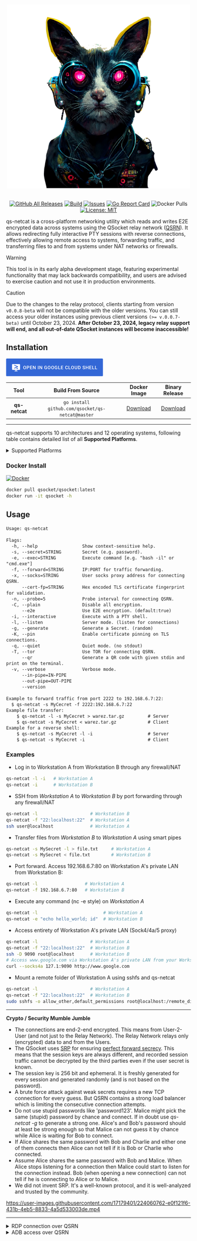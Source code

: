 <div align="center">
  <img src=".github/img/banner.png">
  <br>
  <br>


  [![GitHub All Releases][release-img]][release]
  [![Build][workflow-img]][workflow]
  [![Issues][issues-img]][issues]
  [![Go Report Card][go-report-img]][go-report]
  ![Docker Pulls][docker-pulls]
  [![License: MIT][license-img]][license]
</div>

[go-report]: https://goreportcard.com/report/github.com/qsocket/qs-netcat
[go-report-img]: https://goreportcard.com/badge/github.com/qsocket/qs-netcat
[release]: https://github.com/qsocket/qs-netcat/releases
[release-img]: https://img.shields.io/github/v/release/qsocket/qs-netcat
[downloads]: https://github.com/qsocket/qs-netcat/releases
[downloads-img]: https://img.shields.io/github/downloads/qsocket/qs-netcat/total?logo=github
[issues]: https://github.com/qsocket/qs-netcat/issues
[issues-img]: https://img.shields.io/github/issues/qsocket/qs-netcat?color=red
[docker-pulls]: https://img.shields.io/docker/pulls/qsocket/qsocket?logo=docker&label=docker%20pulls
[license]: https://raw.githubusercontent.com/qsocket/qs-netcat/master/LICENSE
[license-img]: https://img.shields.io/github/license/qsocket/qs-netcat.svg
[google-cloud-shell]: https://console.cloud.google.com/cloudshell/open?git_repo=https://github.com/qsocket/qs-netcat&tutorial=README.md
[workflow-img]: https://github.com/qsocket/qs-netcat/actions/workflows/main.yml/badge.svg
[workflow]: https://github.com/qsocket/qs-netcat/actions/workflows/main.yml
[qsrn]: https://www.qsocket.io/qsrn/

qs-netcat is a cross-platform networking utility which reads and writes E2E encrypted data across systems using the QSocket relay network ([QSRN][qsrn]).
It allows redirecting fully interactive PTY sessions with reverse connections, effectively allowing remote access to systems, forwarding traffic, and transferring files to and from systems under NAT networks or firewalls.

> [!WARNING]  
> This tool is in its early alpha development stage, featuring experimental functionality that may lack backwards compatibility, and users are advised to exercise caution and not use it in production environments.

> [!CAUTION]
> Due to the changes to the relay protocol, clients starting from version `v0.0.8-beta` will not be compatible with the older versions. You can still access your older instances using previous client versions `(>= v.0.0.7-beta)` until October 23, 2024. **After October 23, 2024, legacy relay support will end, and all out-of-date QSocket instances will become inaccessible!**



## Installation

[![Open in Cloud Shell](.github/img/cloud-shell.png)][google-cloud-shell]

|    **Tool**   |                 **Build From Source**                |       **Docker Image**      |                     **Binary Release**                    |
|:-------------:|:----------------------------------------------------:|:---------------------------:|:---------------------------------------------------------:|
| **qs-netcat** | ```go install github.com/qsocket/qs-netcat@master``` | [Download](#docker-install) | [Download](release) |

---

qs-netcat supports 10 architectures and 12 operating systems, following table contains detailed list of all **Supported Platforms**. 

<details>
<summary>Supported Platforms</summary>

- ✅ `Supported`
- 🚧 `In progress`
- ❌ `Unsupported`

| **ARCH/OS** | **Linux** | **MacOS** | **Windows** | **Android** | **IOS** | **FreeBSD** | **OpenBSD** | **NetBSD** | **Solaris** | **Illumos** | **Dragonfly** | **AIX** |
|:-----------:|:---------:|:---------:|:-----------:|:-----------:|:-------:|:-----------:|:-----------:|:----------:|:-----------:|:-----------:|:-------------:|:-------:|
|  **AMD64**  |     ✅     |     ✅     |      ✅      |      ✅      |    🚧    |      ✅      |      ✅      |      ✅     |      ✅      |      ✅      |       ✅       |    ❌    |
|  **ARM64**  |     ✅     |     ✅     |      ✅      |      ✅      |    🚧    |      ✅      |      ✅      |      ❌     |      ❌      |      ❌      |       ❌       |    ❌    |
|   **386**   |     ✅     |     ❌     |      ✅      |      ✅      |    ❌    |      ✅      |      ✅      |      ✅     |      ❌      |      ❌      |       ❌       |    ❌    |
|  **ARM32**  |     ✅     |     ❌     |      ✅      |      ✅      |    ❌    |      ✅      |      ✅      |      ✅     |      ❌      |      ❌      |       ❌       |    ❌    |
| **RISCV64** |     🚧     |     ❌     |      ❌      |      ❌      |    ❌    |      🚧      |      ❌      |      ❌     |      ❌      |      ❌      |       ❌       |    ❌    |
|  **MIPS64** |     ✅     |     ❌     |      ❌      |      ❌      |    ❌    |      ❌      |      ❌      |      ❌     |      ❌      |      ❌      |       ❌       |    ❌    |
|  **MIPS32** |     ✅     |     ❌     |      ❌      |      ❌      |    ❌    |      ❌      |      ❌      |      ❌     |      ❌      |      ❌      |       ❌       |    ❌    |
|  **MIPSLE** |     ✅     |     ❌     |      ❌      |      ❌      |    ❌    |      ❌      |      ❌      |      ❌     |      ❌      |      ❌      |       ❌       |    ❌    |
|  **PPC64**  |     ✅     |     ❌     |      ❌      |      ❌      |    ❌    |      ❌      |      🚧      |      ❌     |      ❌      |      ❌      |       ❌       |    🚧    |
| **PPC64LE** |     ✅     |     ❌     |      ❌      |      ❌      |    ❌    |      ❌      |      ❌      |      ❌     |      ❌      |      ❌      |       ❌       |    ❌    |
|  **S390X**  |     ✅     |     ❌     |      ❌      |      ❌      |    ❌    |      ❌      |      ❌      |      ❌     |      ❌      |      ❌      |       ❌       |    ❌    |

</details>


### Docker Install

[![Docker](http://dockeri.co/image/qsocket/qsocket)](https://hub.docker.com/r/qsocket/qsocket/)

```bash
docker pull qsocket/qsocket:latest
docker run -it qsocket -h
```

## Usage

```
Usage: qs-netcat

Flags:
  -h, --help                 Show context-sensitive help.
  -s, --secret=STRING        Secret (e.g. password).
  -e, --exec=STRING          Execute command [e.g. "bash -il" or "cmd.exe"]
  -f, --forward=STRING       IP:PORT for traffic forwarding.
  -x, --socks=STRING         User socks proxy address for connecting QSRN.
      --cert-fp=STRING       Hex encoded TLS certificate fingerprint for validation.
  -n, --probe=5              Probe interval for connecting QSRN.
  -C, --plain                Disable all encryption.
      --e2e                  Use E2E encryption. (default:true)
  -i, --interactive          Execute with a PTY shell.
  -l, --listen               Server mode. (listen for connections)
  -g, --generate             Generate a Secret. (random)
  -K, --pin                  Enable certificate pinning on TLS connections.
  -q, --quiet                Quiet mode. (no stdout)
  -T, --tor                  Use TOR for connecting QSRN.
      --qr                   Generate a QR code with given stdin and print on the terminal.
  -v, --verbose              Verbose mode.
      --in-pipe=IN-PIPE
      --out-pipe=OUT-PIPE
      --version

Example to forward traffic from port 2222 to 192.168.6.7:22:
  $ qs-netcat -s MyCecret -f 2222:192.168.6.7:22
Example file transfer:
	$ qs-netcat -l -s MyCecret > warez.tar.gz         # Server
	$ qs-netcat -s MyCecret < warez.tar.gz            # Client
Example for a reverse shell:
	$ qs-netcat -s MyCecret -l -i                     # Server
	$ qs-netcat -s MyCecret -i                        # Client
```

### Examples
- Log in to Workstation A from Workstation B through any firewall/NAT
```bash
qs-netcat -l -i   # Workstation A
qs-netcat -i      # Workstation B
```

- SSH from *Workstation A* to *Workstation B* by port forwarding through any firewall/NAT
```bash
qs-netcat -l                    # Workstation B
qs-netcat -f "22:localhost:22"  # Workstation A
ssh user@localhost              # Workstation A
```

- Transfer files from *Workstation B* to *Workstation A* using smart pipes
```bash
qs-netcat -s MySecret -l > file.txt     # Workstation A
qs-netcat -s MySecret < file.txt        # Workstation B
```

- Port forward. Access 192.168.6.7:80 on Workstation A's private LAN from Workstation B:
```bash
qs-netcat -l                  # Workstation A
qs-netcat -f 192.168.6.7:80   # Workstation B
```

- Execute any command (nc -e style) on *Workstation A*
```bash
qs-netcat -l                         # Workstation A
qs-netcat -e "echo hello_world; id"  # Workstation B
```
- Access entirety of Workstation A's private LAN (Sock4/4a/5 proxy)
```bash
qs-netcat -l                    # Workstation A
qs-netcat -f "22:localhost:22"  # Workstation B
ssh -D 9090 root@localhost      # Workstation B
# Access www.google.com via Workstation A's private LAN from your Workstation B:
curl --socks4a 127.1:9090 http://www.google.com
```

- Mount a remote folder of Workstation A using sshfs and qs-netcat
```bash
qs-netcat -l                    # Workstation A
qs-netcat -f "22:localhost:22"  # Workstation B
sudo sshfs -o allow_other,default_permissions root@localhost:/remote_dir /mnt/local_dir # Workstation B
```

---

**Crypto / Security Mumble Jumble**
- The connections are end-2-end encrypted. This means from User-2-User (and not just to the Relay Network). The Relay Network relays only (encrypted) data to and from the Users.
- The QSocket uses [SRP](https://en.wikipedia.org/wiki/Secure_Remote_Password_protocol) for ensuring [perfect forward secrecy](https://en.wikipedia.org/wiki/Forward_secrecy). This means that the session keys are always different, and recorded session traffic cannot be decrypted by the third parties even if the user secret is known.
- The session key is 256 bit and ephemeral. It is freshly generated for every session and generated randomly (and is not based on the password).
- A brute force attack against weak secrets requires a new TCP connection for every guess. But QSRN contains a strong load balancer which is limiting the consecutive connection attempts.
- Do not use stupid passwords like 'password123'. Malice might pick the same (stupid) password by chance and connect. If in doubt use *qs-netcat -g* to generate a strong one. Alice's and Bob's password should at least be strong enough so that Malice can not guess it by chance while Alice is waiting for Bob to connect.
- If Alice shares the same password with Bob and Charlie and either one of them connects then Alice can not tell if it is Bob or Charlie who connected.
- Assume Alice shares the same password with Bob and Malice. When Alice stops listening for a connection then Malice could start to listen for the connection instead. Bob (when opening a new connection) can not tell if he is connecting to Alice or to Malice.
- We did not invent SRP. It's a well-known protocol, and it is well-analyzed and trusted by the community. 


https://user-images.githubusercontent.com/17179401/224060762-e0f121f6-431b-4eb5-8833-4a5d533003de.mp4

---

<details>
<summary>RDP connection over QSRN</summary>

https://github.com/qsocket/qs-netcat/assets/17179401/af46c8fb-cb33-483a-b5c1-9142843da2bd

</details>


<details>
<summary>ADB access over QSRN</summary>

https://user-images.githubusercontent.com/17179401/216651601-6ddc8ddf-7248-4c2b-bd77-00f00f773c80.mov
    
</details>
